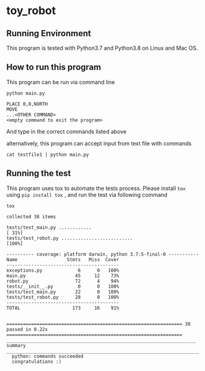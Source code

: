 # toy_robot

## Running Environment
This program is tested with Python3.7 and Python3.8 on Linux and Mac OS.


## How to run this program
This program can be run via command line
```
python main.py

PLACE 0,0,NORTH
MOVE
...<OTHER COMMAND>
<empty command to exit the program>
```

And type in the correct commands listed above

alternatively, this program can accept input from text file with commands
```
cat testfile1 | python main.py
```

## Running the test
This program uses tox to automate the tests process.
Please install `tox` using `pip install tox` , and run the test via following command
```
tox
```

```
collected 38 items

tests/test_main.py ............                                                                                                              [ 31%]
tests/test_robot.py ..........................                                                                                               [100%]

---------- coverage: platform darwin, python 3.7.5-final-0 -----------
Name                  Stmts   Miss  Cover
-----------------------------------------
exceptions.py             6      0   100%
main.py                  45     12    73%
robot.py                 72      4    94%
tests/__init__.py         0      0   100%
tests/test_main.py       22      0   100%
tests/test_robot.py      28      0   100%
-----------------------------------------
TOTAL                   173     16    91%


================================================================ 38 passed in 0.22s ================================================================
_____________________________________________________________________ summary ______________________________________________________________________
  python: commands succeeded
  congratulations :)
```